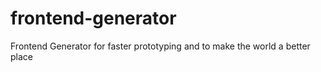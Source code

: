 # frontend-generator
Frontend Generator for faster prototyping and to make the world a better place

